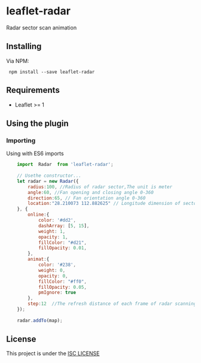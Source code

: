 # leaflet-radar
Radar sector scan animation
## Installing
Via NPM:
```
 npm install --save leaflet-radar
```
## Requirements
  - Leaflet >= 1
    
## Using the plugin
 
### Importing
Using with ES6 imports
```javascript
    import  Radar  from 'leaflet-radar';
    
    // Usethe constructor...
    let radar = new Radar({
        radius:100, //Radius of radar sector,The unit is meter
        angle:60, //Fan opening and closing angle 0-360
        direction:65, // Fan orientation angle 0-360
        location:"28.210073 112.882625" // Longitude dimension of sector start position
    }, {
        online:{
            color: '#dd2',
            dashArray: [5, 15],
            weight: 1,
            opacity: 1,
            fillColor: "#d21",
            fillOpacity: 0.01,
        },
        animat:{
            color: '#238',
            weight: 0,
            opacity: 0,
            fillColor: "#ff0",
            fillOpacity: 0.05,
            pmIgnore: true
        },
        step:12  //The refresh distance of each frame of radar scanning animation. The unit is meter.
    });
    
    radar.addTo(map);
```



## License
This project is under the [ISC LICENSE](http://opensource.org/licenses/ISC)

